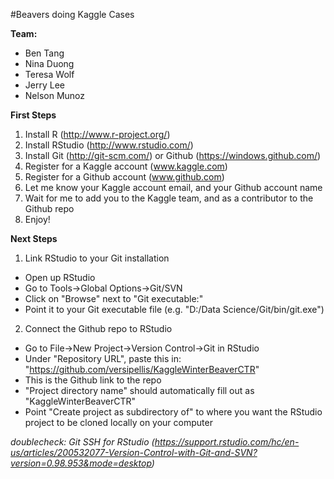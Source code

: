 #Beavers doing Kaggle Cases

**Team:**
- Ben Tang
- Nina Duong
- Teresa Wolf
- Jerry Lee
- Nelson Munoz

**First Steps**  
1. Install R (http://www.r-project.org/)  
2. Install RStudio (http://www.rstudio.com/)  
3. Install Git (http://git-scm.com/) or Github (https://windows.github.com/)  
4. Register for a Kaggle account (www.kaggle.com)  
5. Register for a Github account (www.github.com)  
6. Let me know your Kaggle account email, and your Github account name  
7. Wait for me to add you to the Kaggle team, and as a contributor to the Github repo  
8. Enjoy!  

**Next Steps**  
1. Link RStudio to your Git installation  
  * Open up RStudio  
  * Go to Tools->Global Options->Git/SVN  
  * Click on "Browse" next to "Git executable:"  
  * Point it to your Git executable file (e.g. "D:/Data Science/Git/bin/git.exe")  

2. Connect the Github repo to RStudio  
  * Go to File->New Project->Version Control->Git in RStudio  
  * Under "Repository URL", paste this in: "https://github.com/versipellis/KaggleWinterBeaverCTR"  
  * This is the Github link to the repo  
  * "Project directory name" should automatically fill out as "KaggleWinterBeaverCTR"  
  * Point "Create project as subdirectory of" to where you want the RStudio project to be cloned locally on your computer  
  
  
*doublecheck: Git SSH for RStudio (https://support.rstudio.com/hc/en-us/articles/200532077-Version-Control-with-Git-and-SVN?version=0.98.953&mode=desktop)*  